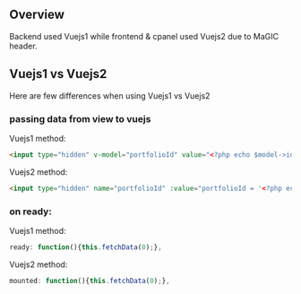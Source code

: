 ## Overview
Backend used Vuejs1 while frontend & cpanel used Vuejs2 due to MaGIC header.

## Vuejs1 vs Vuejs2
Here are few differences when using Vuejs1 vs Vuejs2

### passing data from view to vuejs
Vuejs1 method:
```html
<input type="hidden" v-model="portfolioId" value="<?php echo $model->id ?>" />
```

Vuejs2 method:
```html
<input type="hidden" name="portfolioId" :value="portfolioId = '<?php echo $model->id ?>'" />
```

### on ready:
Vuejs1 method:

```js
ready: function(){this.fetchData(0);},
```

Vuejs2 method:

```js
mounted: function(){this.fetchData(0);},
```